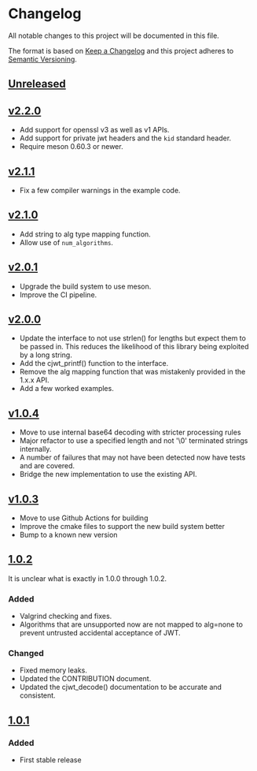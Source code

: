<!--
SPDX-FileCopyrightText: 2017-2021 Comcast Cable Communications Management, LLC
SPDX-License-Identifier: Apache-2.0
-->
# Changelog
All notable changes to this project will be documented in this file.

The format is based on [Keep a Changelog](http://keepachangelog.com/en/1.0.0/)
and this project adheres to [Semantic Versioning](http://semver.org/spec/v2.0.0.html).

## [Unreleased]

## [v2.2.0]
- Add support for openssl v3 as well as v1 APIs.
- Add support for private jwt headers and the `kid` standard header.
- Require meson 0.60.3 or newer.

## [v2.1.1]
- Fix a few compiler warnings in the example code.

## [v2.1.0]
- Add string to alg type mapping function.
- Allow use of `num_algorithms`.

## [v2.0.1]
- Upgrade the build system to use meson.
- Improve the CI pipeline.

## [v2.0.0]
- Update the interface to not use strlen() for lengths but expect them to be
  passed in.  This reduces the likelihood of this library being exploited by
  a long string.
- Add the cjwt_printf() function to the interface.
- Remove the alg mapping function that was mistakenly provided in the 1.x.x API.
- Add a few worked examples.

## [v1.0.4]
- Move to use internal base64 decoding with stricter processing rules
- Major refactor to use a specified length and not '\0' terminated strings internally.
- A number of failures that may not have been detected now have tests and are covered.
- Bridge the new implementation to use the existing API.

## [v1.0.3]
- Move to use Github Actions for building
- Improve the cmake files to support the new build system better
- Bump to a known new version

## [1.0.2]

It is unclear what is exactly in 1.0.0 through 1.0.2.

### Added
- Valgrind checking and fixes.
- Algorithms that are unsupported now are not mapped to alg=none to prevent untrusted
  accidental acceptance of JWT.

### Changed
- Fixed memory leaks.
- Updated the CONTRIBUTION document.
- Updated the cjwt_decode() documentation to be accurate and consistent.

## [1.0.1]
### Added
- First stable release


[Unreleased]: https://github.com/xmidt-org/cjwt/compare/v2.2.0...HEAD
[v2.2.0]: https://github.com/xmidt-org/cjwt/compare/v2.2.0...v2.1.1
[v2.1.1]: https://github.com/xmidt-org/cjwt/compare/v2.1.1...v2.1.0
[v2.1.0]: https://github.com/xmidt-org/cjwt/compare/v2.0.1...v2.1.0
[v2.0.1]: https://github.com/xmidt-org/cjwt/compare/v2.0.0...v2.0.1
[v2.0.0]: https://github.com/xmidt-org/cjwt/compare/v1.0.4...v2.0.0
[v1.0.4]: https://github.com/xmidt-org/cjwt/compare/v1.0.3...v1.0.4
[v1.0.3]: https://github.com/xmidt-org/cjwt/compare/1.0.2...v1.0.3
[1.0.2]: https://github.com/xmidt-org/cjwt/compare/1.0.1...1.0.2
[1.0.1]: https://github.com/xmidt-org/cjwt/compare/5d07465b61c7787e1ae8491c320a93cf3a1f531c...1.0.1
